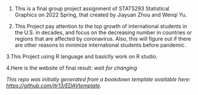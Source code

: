 1. This is a final group project assignment of STAT5293 Statistical Graphics on 2022 Spring, that created by Jiayuan Zhou and Wenqi Yu.

2. This Project pay attention to the top growth of international students in the U.S. in decades, and focus on the decreasing number in countries or regions that are affected by coronavirus. Also, this will figure out if there are other reasons to minimize international students before pandemic. 

3.This Project using R language and basiclly work on R studio.

4.Here is the website of final result: *wait for changing*


*This repo was initially generated from a bookdown template available here: https://github.com/jtr13/EDAVtemplate.*	




